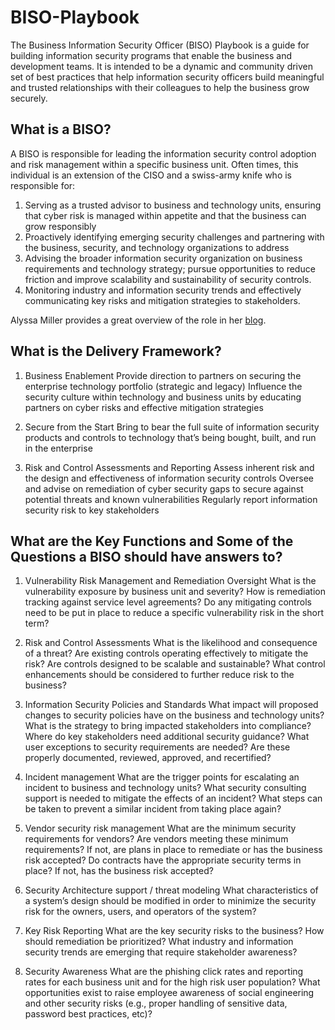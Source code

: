 # BISO-Playbook
The Business Information Security Officer (BISO) Playbook is a guide for building information security programs that enable the business and development teams. It is intended to be a dynamic and community driven set of best practices that help information security officers build meaningful and trusted relationships with their colleagues to help the business grow securely.

## What is a BISO?
A BISO is responsible for leading the information security control adoption and risk management within a specific business unit. Often times, this individual is an extension of the CISO and a swiss-army knife who is responsible for:

1. Serving as a trusted advisor to business and technology units, ensuring that cyber risk is managed within appetite and that the business can grow responsibly
2. Proactively identifying emerging security challenges and partnering with the business, security, and technology organizations to address
3. Advising the broader information security organization on business requirements and technology strategy; pursue opportunities to reduce friction and improve scalability and sustainability of security controls.
4. Monitoring industry and information security trends and effectively communicating key risks and mitigation strategies to stakeholders.

Alyssa Miller provides a great overview of the role in her [blog](https://alyssasec.com/2020/12/what-is-a-business-information-security-officer).

## What is the Delivery Framework?

1. Business Enablement
Provide direction to partners on securing the enterprise technology portfolio (strategic and legacy)
Influence the security culture within technology and business units by educating partners on cyber risks and effective mitigation strategies

2. Secure from the Start
Bring to bear the full suite of information security products and controls to technology that’s being bought, built, and run in the enterprise

3. Risk and Control Assessments and Reporting
Assess inherent risk and the design and effectiveness of information security controls
Oversee and advise on remediation of cyber security gaps to secure against potential threats and known vulnerabilities
Regularly report information security risk to key stakeholders

## What are the Key Functions and Some of the Questions a BISO should have answers to?

1. Vulnerability Risk Management and Remediation Oversight
What is the vulnerability exposure by business unit and severity?
How is remediation tracking against service level agreements? 
Do any mitigating controls need to be put in place to reduce a specific vulnerability risk in the short term?

2. Risk and Control Assessments 
What is the likelihood and consequence of a threat?
Are existing controls operating effectively to mitigate the risk?
Are controls designed to be scalable and sustainable?
What control enhancements should be considered to further reduce risk to the business?

3. Information Security Policies and Standards
What impact will proposed changes to security policies have on the business and technology units?
What is the strategy to bring impacted stakeholders into compliance?
Where do key stakeholders need additional security guidance?
What user exceptions to security requirements are needed?  Are these properly documented, reviewed, approved, and recertified?

4. Incident management
What are the trigger points for escalating an incident to business and technology units?
What security consulting support is needed to mitigate the effects of an incident?
What steps can be taken to prevent a similar incident from taking place again?

5. Vendor security risk management 
What are the minimum security requirements for vendors?
Are vendors meeting these minimum requirements?  If not, are plans in place to remediate or has the business risk accepted?
Do contracts have the appropriate security terms in place?  If not, has the business risk accepted?

6. Security Architecture support / threat modeling
What characteristics of a system’s design should be modified in order to minimize the security risk for the owners, users, and operators of the system?

7. Key Risk Reporting
What are the key security risks to the business?
How should remediation be prioritized?
What industry and information security trends are emerging that require stakeholder awareness?

8. Security Awareness
What are the phishing click rates and reporting rates for each business unit and for the high risk user population?
What opportunities exist to raise employee awareness of social engineering and other security risks (e.g., proper handling of sensitive data, password best practices, etc)?
